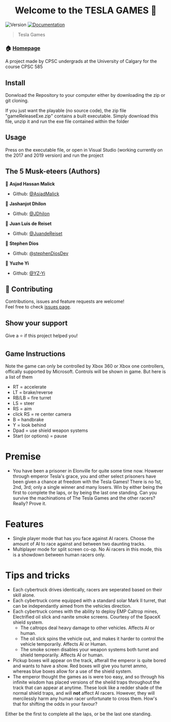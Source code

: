 <h1 align="center">Welcome to the TESLA GAMES 👋</h1>
<p>
  <img alt="Version" src="https://img.shields.io/badge/version-1.0.0-blue.svg?cacheSeconds=2592000" />
  <a href="https://github.com/JuandeReiset/Tesla-Games/README.md" target="_blank">
    <img alt="Documentation" src="https://img.shields.io/badge/documentation-yes-brightgreen.svg" />
  </a>
</p>

> Tesla Games

### 🏠 [Homepage](https://github.com/JuandeReiset/Tesla-Games)

A project made by CPSC undergrads at the University of Calgary for the course CPSC 585


## Install
Donwload the Repository to your computer either by downloading the zip or git cloning. 

If you just want the playable (no source code), the zip file "gameReleaseExe.zip" contains a built executable. Simply download this file, unzip it and run the exe file contained within the folder


## Usage
Press on the executable file, or open in Visual Studio (working currently on the 2017 and 2019 version) and run the project


## The 5 Musk-eteers (Authors)

👤 **Asjad Hassan Malick**

- Github: [@AsjadMalick](https://github.com/AsjadMalick)

👤 **Jashanjot Dhilon**

- Github: [@JDhilon](https://github.com/JDhilon)


👤 **Juan Luis de Reiset**

- Github: [@JuandeReiset](https://github.com/JuandeReiset)

👤 **Stephen Dios**

- Github: [@stephenDiosDev](https://github.com/stephenDiosDev)

👤 **Yuzhe Yi**

- Github: [@YZ-Yi](https://github.com/YZ-Yi)



## 🤝 Contributing

Contributions, issues and feature requests are welcome!<br />Feel free to check [issues page](https://github.com/JuandeReiset/Tesla-Games/issues).

## Show your support

Give a ⭐️ if this project helped you!

## Game Instructions

Note the game can only be controlled by Xbox 360 or Xbox one controllers, offically supported by Microsoft. Controls will be shown in game. But here is a list of them

- RT = accelerate
- LT = brake/reverse
- RB/LB = fire turret
- LS = steer
- RS = aim
- click RS = re center camera
- B = handbrake
- Y = look behind
- Dpad = use shield weapon systems
- Start (or options) = pause

# Premise
- You have been a prisoner in Elonville for quite some time now. However through emperor Tesla's grace, you and other select prisoners have been given a chance at freedom with the Tesla Games! There is no 1st, 2nd, 3rd; only a single winner and many losers. Win by either being the first to complete the laps, or by being the last one standing. Can you survive the machinations of The Tesla Games and the other racers? Really? Prove it.

# Features
- Single player mode that has you face against AI racers. Choose the amount of AI to race against and between two daunting tracks. 
- Multiplayer mode for split screen co-op. No Ai racers in this mode, this is a showdown between human racers only.

# Tips and tricks
- Each cybertruck drives identically, racers are seperated based on their skill alone.
- Each cybertruck come equipped with a standard solar Mark II turret, that can be independantly aimed from the vehicles direction.
- Each cybertruck comes with the ability to deploy EMP Caltrop mines, Electrified oil slick and nanite smoke screens. Courtesy of the SpaceX shield system.
  - The caltrops deal heavy damage to other vehicles. Affects AI or human.
  - The oil slick spins the vehicle out, and makes it harder to control the vehicle temporarily. Affects AI or Human.
  - The smoke screen disables your weapon systems both turret and shield temporarily. Affects AI or human.
- Pickup boxes will appear on the track, afterall the emperor is quite bored and wants to have a show. Red boxes will give you turret ammo, whereas blue boxes allow for a use of the shield system.
- The emperor thought the games as is were too easy, and so through his infinite wisdom has placed versions of the sheild traps throughout the track that can appear at anytime. These look like a redder shade of the normal shield traps, and will **not** affect AI racers. However, they will mercilessly harm any human racer unfortunate to cross them. How's that for shifting the odds in your favour?

Either be the first to complete all the laps, or be the last one standing.
